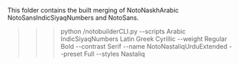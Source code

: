 This folder contains the built merging of NotoNaskhArabic NotoSansIndicSiyaqNumbers and NotoSans.


>>> python /notobuilderCLI.py --scripts Arabic IndicSiyaqNumbers Latin Greek Cyrillic --weight Regular Bold --contrast Serif --name NotoNastaliqUrduExtended --preset Full --styles Nastaliq